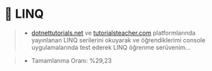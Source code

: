 # 🚧 LINQ

> - [dotnettutorials.net](https://dotnettutorials.net/course/linq/) ve [tutorialsteacher.com](https://www.tutorialsteacher.com/linq) platformlarında yayınlanan LINQ serilerini okuyarak ve öğrendiklerimi console uygulamalarında test ederek LINQ öğrenme serüvenim...

> - Tamamlanma Oranı: %29,23